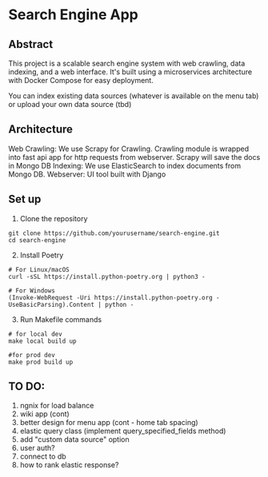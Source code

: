 # Search Engine App

## Abstract

This project is a scalable search engine system with web crawling, data indexing, and a web interface. 
It's built using a microservices architecture with Docker Compose for easy deployment.

You can index existing data sources (whatever is available on the menu tab) or upload your own data source (tbd)

## Architecture 

Web Crawling: We use Scrapy for Crawling. Crawling module is wrapped into fast api app for http requests from webserver. Scrapy will save the docs in Mongo DB
Indexing: We use ElasticSearch to index documents from Mongo DB. 
Webserver: UI tool built with Django


## Set up

1. Clone the repository

```shell
git clone https://github.com/yourusername/search-engine.git
cd search-engine
```

2. Install Poetry

```shell
# For Linux/macOS
curl -sSL https://install.python-poetry.org | python3 -

# For Windows
(Invoke-WebRequest -Uri https://install.python-poetry.org -UseBasicParsing).Content | python -
```

3. Run Makefile commands

```shell
# for local dev
make local build up

#for prod dev
make prod build up
```


## TO DO:

1) ngnix for load balance 
2) wiki app (cont)
3) better design for menu app (cont - home tab spacing)
4) elastic query class (implement query_specified_fields method)
5) add "custom data source" option
6) user auth?
7) connect to db
8) how to rank elastic response?
